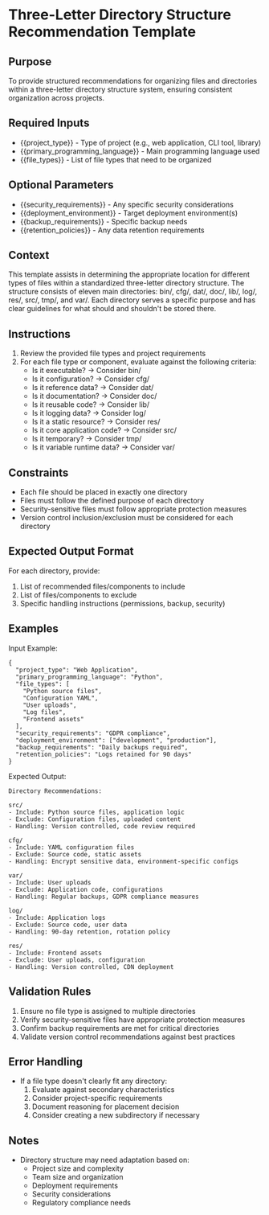 # Three-Letter Directory Structure Recommendation Template

## Purpose
To provide structured recommendations for organizing files and directories within a three-letter directory structure system, ensuring consistent organization across projects.

## Required Inputs
- {{project_type}} - Type of project (e.g., web application, CLI tool, library)
- {{primary_programming_language}} - Main programming language used
- {{file_types}} - List of file types that need to be organized

## Optional Parameters
- {{security_requirements}} - Any specific security considerations
- {{deployment_environment}} - Target deployment environment(s)
- {{backup_requirements}} - Specific backup needs
- {{retention_policies}} - Any data retention requirements

## Context
This template assists in determining the appropriate location for different types of files within a standardized three-letter directory structure. The structure consists of eleven main directories: bin/, cfg/, dat/, doc/, lib/, log/, res/, src/, tmp/, and var/. Each directory serves a specific purpose and has clear guidelines for what should and shouldn't be stored there.

## Instructions
1. Review the provided file types and project requirements
2. For each file type or component, evaluate against the following criteria:
   - Is it executable? → Consider bin/
   - Is it configuration? → Consider cfg/
   - Is it reference data? → Consider dat/
   - Is it documentation? → Consider doc/
   - Is it reusable code? → Consider lib/
   - Is it logging data? → Consider log/
   - Is it a static resource? → Consider res/
   - Is it core application code? → Consider src/
   - Is it temporary? → Consider tmp/
   - Is it variable runtime data? → Consider var/

## Constraints
- Each file should be placed in exactly one directory
- Files must follow the defined purpose of each directory
- Security-sensitive files must follow appropriate protection measures
- Version control inclusion/exclusion must be considered for each directory

## Expected Output Format
For each directory, provide:
1. List of recommended files/components to include
2. List of files/components to exclude
3. Specific handling instructions (permissions, backup, security)

## Examples
Input Example:
```
{
  "project_type": "Web Application",
  "primary_programming_language": "Python",
  "file_types": [
    "Python source files",
    "Configuration YAML",
    "User uploads",
    "Log files",
    "Frontend assets"
  ],
  "security_requirements": "GDPR compliance",
  "deployment_environment": ["development", "production"],
  "backup_requirements": "Daily backups required",
  "retention_policies": "Logs retained for 90 days"
}
```

Expected Output:
```
Directory Recommendations:

src/
- Include: Python source files, application logic
- Exclude: Configuration files, uploaded content
- Handling: Version controlled, code review required

cfg/
- Include: YAML configuration files
- Exclude: Source code, static assets
- Handling: Encrypt sensitive data, environment-specific configs

var/
- Include: User uploads
- Exclude: Application code, configurations
- Handling: Regular backups, GDPR compliance measures

log/
- Include: Application logs
- Exclude: Source code, user data
- Handling: 90-day retention, rotation policy

res/
- Include: Frontend assets
- Exclude: User uploads, configuration
- Handling: Version controlled, CDN deployment
```

## Validation Rules
1. Ensure no file type is assigned to multiple directories
2. Verify security-sensitive files have appropriate protection measures
3. Confirm backup requirements are met for critical directories
4. Validate version control recommendations against best practices

## Error Handling
- If a file type doesn't clearly fit any directory:
  1. Evaluate against secondary characteristics
  2. Consider project-specific requirements
  3. Document reasoning for placement decision
  4. Consider creating a new subdirectory if necessary

## Notes
- Directory structure may need adaptation based on:
  - Project size and complexity
  - Team size and organization
  - Deployment requirements
  - Security considerations
  - Regulatory compliance needs
